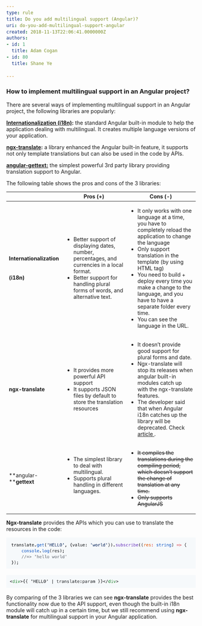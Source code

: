 ```yaml
---
type: rule
title: Do you add multilingual support (Angular)?
uri: do-you-add-multilingual-support-angular
created: 2018-11-13T22:06:41.0000000Z
authors:
- id: 1
  title: Adam Cogan
- id: 80
  title: Shane Ye

---
```


### How to implement multilingual support in an Angular project?

There are several ways of implementing multilingual support in an Angular project, the following libraries are popularly:
 
**[Internationalization (i18n)](https://angular.io/guide/i18n):** the standard Angular built-in module to help the application dealing with multilingual. It creates multiple language versions of your application.

**[ngx-translate](http://www.ngx-translate.com/):** a library enhanced the Angular built-in feature, it supports not only template translations but can also be used in the code by APIs. 
 
**[angular-gettext:](https://angular-gettext.rocketeer.be/)** the simplest powerful 3rd party library providing translation support to Angular.
 
The following table shows the pros and cons of the 3 libraries:

 

|  | **Pros (+) <br>** | **Cons (-)** |
| --- | --- | --- |
| **Internationalization<br>**<br><br>**(i18n)** | <ul class="p3"><li>Better support of displaying dates, number, percentages, and currencies in a local format.<br></li><li>Better support for handling plural forms of words, and alternative text.<br></li></ul> | <ul class="ul1"><li class="li2">It only works with one language at a time, you have to completely reload the application to change the language</li><li class="li2">Only support translation in the template (by using HTML tag)<br></li><li class="li2">You need to build + deploy every time you make a change to the language, and you have to have a separate folder every time.</li><li class="li2">You can see the language in the URL.<br></li></ul> |
| **ngx-translate** | <ul><li>It provides more powerful API support</li><li>It supports JSON files by default to store the translation resources</li></ul> | <ul class="ul1"><li class="li2">It doesn’t provide good support for plural forms and date.</li><li class="li2">Ngx-translate will stop its releases when angular built-in modules catch up with the ngx-translate features.<br></li><li class="li2">The developer said that when Angular i18n catches up the library will be deprecated. Check <a href="https://github.com/ngx-translate/core/issues/495#issuecomment-291158036">article </a>.<br></li></ul> |
| **angular-****gettext**<br> | <ul><li>The simplest library to deal with multilingual.</li><li>Supports plural handling in different languages.</li></ul><br> | <ul class="ul1" style="text-decoration:line-through;"><li class="li2" style="text-decoration:line-through;">It compiles the translations during the compiling period, which doesn’t support the change of translation at any time.</li><li class="li2" style="text-decoration:line-through;">Only supports AngularJS</li></ul> |




**Ngx-translate** provides the APIs which you can use to translate the resources in the code:


![](code-1.png)


![](code-2.png)

By comparing of the 3 libraries we can see  **ngx-translate** provides the best functionality now due to the API support, even though the built-in i18n module will catch up in a certain time, but we still recommend using  **ngx-translate** for multilingual support in your Angular application.
